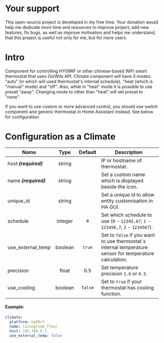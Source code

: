 # Your support
This open-source project is developed in my free time. 
Your donation would help me dedicate more time and resources to improve project, add new features, fix bugs, 
as well as improve motivation and helps me understand, that this project is useful not only for me, but for more users.

# Intro
Component for controlling HY09RF or other chinese-based WiFi smart thermostat that uses GizWits API.
Climate component will have 3 modes: "auto" (in which will used thermostat's internal schedule), "heat (which is "manual" mode) and "off". Also, while in "heat" mode it is possible to use preset "away". Changing mode to other than "heat" will set preset to "none". 

If you want to use custom or more advanced control, you should use switch component and generic thermostat in Home Assistant instead. See below for configuration.

# Configuration as a Climate

| Name                  |  Type   | Default | Description                                                                                             |
|-----------------------|:-------:|:-------:|---------------------------------------------------------------------------------------------------------|
| host ***(required)*** | string  |         | IP or hostname of thermostat.                                                                           |
| name ***(required)*** | string  |         | Set a custom name which is displayed beside the icon.                                                   |
| unique_id             | string  |         | Set a unique id to allow entity customisation in HA GUI.                                                |
| schedule              | integer |   `0`   | Set which schedule to use (`0` - `12345,67`, `1` - `123456,7`, `2` - `1234567`).                        |
| use_external_temp     | boolean | `true`  | Set to `false` if you want to use thermostat`s internal temperature sensor for temperature calculation. |
| precision             |  float  |   0.5   | Set temperature precision `1.0` or `0.5`.                                                               |
| use_cooling           | boolean | `false` | Set to `true` if your thermostat has cooling function.                                                  |

#### Example:
```yaml
climate:
  platform: hy09rf
  name: livingroom_floor
  host: 192.168.0.1
  use_external_temp: false
```
